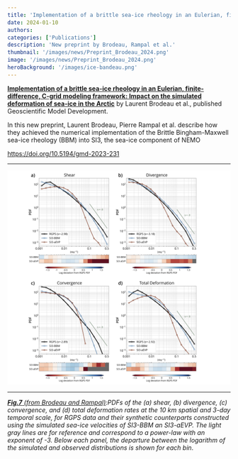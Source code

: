 ```yaml
---
title: 'Implementation of a brittle sea-ice rheology in an Eulerian, finite-difference, C-grid modeling framework: Impact on the simulated deformation of sea-ice in the Arctic'
date: 2024-01-10
authors:
categories: ['Publications']
description: 'New preprint by Brodeau, Rampal et al.'
thumbnail: '/images/news/Preprint_Brodeau_2024.png'
image: '/images/news/Preprint_Brodeau_2024.png'
heroBackground: '/images/ice-bandeau.png'
---
```


[**Implementation of a brittle sea-ice rheology in an Eulerian, finite-difference, C-grid modeling framework: Impact on the simulated deformation of sea-ice in the Arctic**](https://doi.org/10.5194/gmd-2023-231) by Laurent Brodeau et al., published Geoscientific Model Development.

In this new preprint, Laurent Brodeau, Pierre Rampal et al. describe how they achieved the numerical implementation of the Brittle Bingham-Maxwell sea-ice rheology (BBM) into SI3, the sea-ice component of NEMO

https://doi.org/10.5194/gmd-2023-231

---

![[Brodeau2024](https://doi.org/10.5194/gmd-2023-231)](/images/news/Preprint_Brodeau_2024.png)

---
_[**Fig.7** (from Brodeau and Rampal)]([https://doi.org/10.5194/gmd-2023-231]):PDFs of the (a) shear, (b) divergence, (c) convergence, and (d) total deformation rates at the 10 km spatial and 3-day temporal scale, for RGPS data and their synthetic counterparts constructed using the simulated sea-ice velocities of SI3-BBM an SI3-aEVP. The light gray lines are for reference and correspond to a power-law with an exponent of -3. Below each panel, the departure between the logarithm of the simulated and observed distributions is shown for each bin_.


